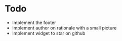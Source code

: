 # Todo

* Implement the footer
* Implement author on rationale with a small picture
* Implement widget to star on github